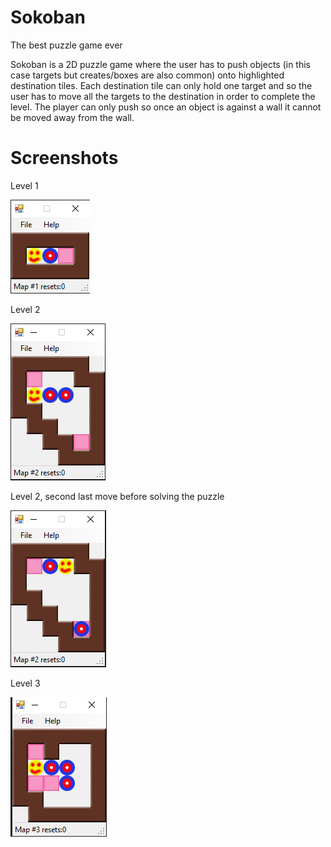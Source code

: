 # Sokoban
The best puzzle game ever

Sokoban is a 2D puzzle game where the user has to push objects (in this case targets but creates/boxes are also common) onto highlighted destination tiles. Each destination tile can only hold one target and so the user has to move all the targets to the destination in order to complete the level. The player can only push so once an object is against a wall it cannot be moved away from the wall.

# Screenshots
Level 1

![Level 1](https://github.com/JoebobyJoe/Sokoban/blob/main/Level%20ScreenShots/Level_1.PNG)

Level 2

![Level 2](https://github.com/JoebobyJoe/Sokoban/blob/main/Level%20ScreenShots/Level_2.PNG)

Level 2, second last move before solving the puzzle

![Level 2 Solution](https://github.com/JoebobyJoe/Sokoban/blob/main/Level%20ScreenShots/Level_2_Solution.PNG)

Level 3

![Level 3](https://github.com/JoebobyJoe/Sokoban/blob/main/Level%20ScreenShots/Level_3.PNG)

